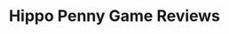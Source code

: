 ---
title: Hippo Penny Game Reviews
layout: scoredetail
permalink: /meta-score/one-step-from-eden
header:
  teaser: /assets/images/one-step-from-eden.jpg
  video:
    id: 0ZZuo7Xpmqs
    provider: youtube
---
